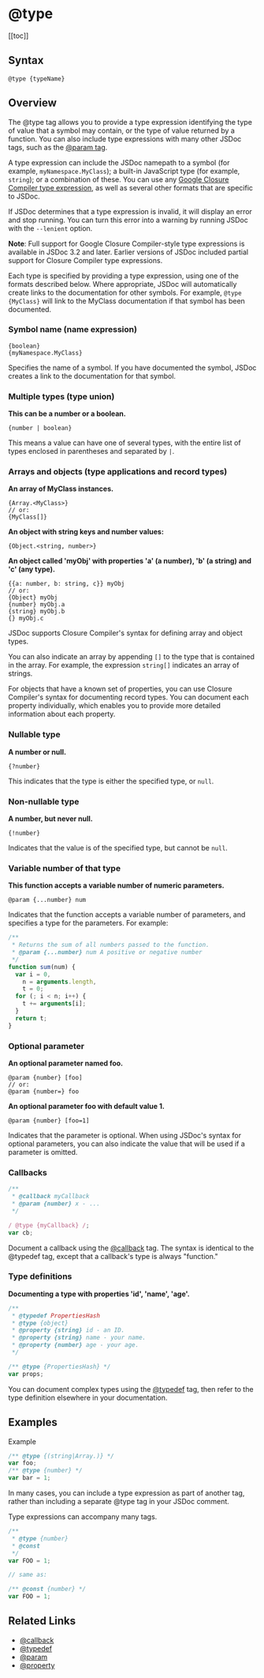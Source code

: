 # @type

<!-- markdownlint-disable MD040 -->

[[toc]]

## Syntax

`@type {typeName}`

## Overview

The @type tag allows you to provide a type expression identifying the type of value that a symbol may contain, or the type of value returned by a function. You can also include type expressions with many other JSDoc tags, such as the [@param tag](./param.md).

A type expression can include the JSDoc namepath to a symbol (for example, `myNamespace.MyClass`); a built-in JavaScript type (for example, `string`); or a combination of these. You can use any [Google Closure Compiler type expression](https://github.com/google/closure-compiler/wiki/Annotating-JavaScript-for-the-Closure-Compiler#type-expressions), as well as several other formats that are specific to JSDoc.

If JSDoc determines that a type expression is invalid, it will display an error and stop running. You can turn this error into a warning by running JSDoc with the `--lenient` option.

**Note**: Full support for Google Closure Compiler-style type expressions is available in JSDoc 3.2 and later. Earlier versions of JSDoc included partial support for Closure Compiler type expressions.

Each type is specified by providing a type expression, using one of the formats described below. Where appropriate, JSDoc will automatically create links to the documentation for other symbols. For example, `@type {MyClass}` will link to the MyClass documentation if that symbol has been documented.

<!-- | Type name | Syntax example | Description |
| --------- | -------------- | ----------- | -->

### Symbol name (name expression)

```
{boolean}
{myNamespace.MyClass}
```

Specifies the name of a symbol. If you have documented the symbol, JSDoc creates a link to the documentation for that symbol.

### Multiple types (type union)

**This can be a number or a boolean.**

```
{number | boolean}
```

This means a value can have one of several types, with the entire list of types enclosed in parentheses and separated by `|`.

### Arrays and objects (type applications and record types)

**An array of MyClass instances.**

```
{Array.<MyClass>}
// or:
{MyClass[]}
```

**An object with string keys and number values:**

```
{Object.<string, number>}
```

**An object called 'myObj' with properties 'a' (a number), 'b' (a string) and 'c' (any type).**

```
{{a: number, b: string, c}} myObj
// or:
{Object} myObj
{number} myObj.a
{string} myObj.b
{} myObj.c
```

JSDoc supports Closure Compiler's syntax for defining array and object types.

You can also indicate an array by appending `[]` to the type that is contained in the array. For example, the expression `string[]` indicates an array of strings.

For objects that have a known set of properties, you can use Closure Compiler's syntax for documenting record types. You can document each property individually, which enables you to provide more detailed information about each property.

### Nullable type

**A number or null.**

```
{?number}
```

This indicates that the type is either the specified type, or `null`.

### Non-nullable type

**A number, but never null.**

```
{!number}
```

Indicates that the value is of the specified type, but cannot be `null`.

### Variable number of that type

**This function accepts a variable number of numeric parameters.**

```
@param {...number} num
```

Indicates that the function accepts a variable number of parameters, and specifies a type for the parameters. For example:

```js
/**
 * Returns the sum of all numbers passed to the function.
 * @param {...number} num A positive or negative number
 */
function sum(num) {
  var i = 0,
    n = arguments.length,
    t = 0;
  for (; i < n; i++) {
    t += arguments[i];
  }
  return t;
}
```

### Optional parameter

**An optional parameter named foo.**

```
@param {number} [foo]
// or:
@param {number=} foo
```

**An optional parameter foo with default value 1.**

```
@param {number} [foo=1]
```

Indicates that the parameter is optional. When using JSDoc's syntax for optional parameters, you can also indicate the value that will be used if a parameter is omitted.

### Callbacks

```js
/**
 * @callback myCallback
 * @param {number} x - ...
 */

/ @type {myCallback} /;
var cb;
```

Document a callback using the [@callback](./callback.md) tag. The syntax is identical to the @typedef tag, except that a callback's type is always "function."

### Type definitions

**Documenting a type with properties 'id', 'name', 'age'.**

```js
/**
 * @typedef PropertiesHash
 * @type {object}
 * @property {string} id - an ID.
 * @property {string} name - your name.
 * @property {number} age - your age.
 */

/** @type {PropertiesHash} */
var props;
```

You can document complex types using the [@typedef](./typedef.md) tag, then refer to the type definition elsewhere in your documentation.

## Examples

Example

```js
/** @type {(string|Array.)} */
var foo;
/** @type {number} */
var bar = 1;
```

In many cases, you can include a type expression as part of another tag, rather than including a separate @type tag in your JSDoc comment.

Type expressions can accompany many tags.

```js
/**
 * @type {number}
 * @const
 */
var FOO = 1;

// same as:

/** @const {number} */
var FOO = 1;
```

## Related Links

- [@callback](./callback.md)
- [@typedef](./typedef.md)
- [@param](./param.md)
- [@property](./property.md)
